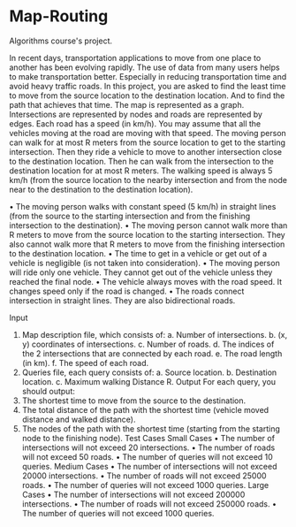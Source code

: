 # Map-Routing
Algorithms course's project.

In recent days, transportation applications to move from one place to another has been evolving rapidly. The use of data from many users helps to make transportation better. Especially in reducing transportation time and avoid heavy traffic roads.
In this project, you are asked to find the least time to move from the source location to the destination location. And to find the path that achieves that time.
The map is represented as a graph. Intersections are represented by nodes and roads are represented by edges. Each road has a speed (in km/h). You may assume that all the vehicles moving at the road are moving with that speed.
The moving person can walk for at most R meters from the source location to get to the starting intersection. Then they ride a vehicle to move to another intersection close to the destination location. Then he can walk from the intersection to the destination location for at most R meters.
The walking speed is always 5 km/h (from the source location to the nearby intersection and from the node near to the destination to the destination location). 



•	The moving person walks with constant speed (5 km/h) in straight lines (from the source to the starting intersection and from the finishing intersection to the destination).
•	The moving person cannot walk more than R meters to move from the source location to the starting intersection. They also cannot walk more that R meters to move from the finishing intersection to the destination location.
•	The time to get in a vehicle or get out of a vehicle is negligible (is not taken into consideration).
•	The moving person will ride only one vehicle. They cannot get out of the vehicle unless they reached the final node.
•	The vehicle always moves with the road speed. It changes speed only if the road is changed.
•	The roads connect intersection in straight lines. They are also bidirectional roads.




Input
1.	Map description file, which consists of:
a.	Number of intersections.
b.	(x, y) coordinates of intersections.
c.	Number of roads.
d.	The indices of the 2 intersections that are connected by each road.
e.	The road length (in km).
f.	The speed of each road.
2.	Queries file, each query consists of:
a.	Source location.
b.	Destination location.
c.	Maximum walking Distance R.
Output
For each query, you should output:
1.	The shortest time to move from the source to the destination.
2.	The total distance of the path with the shortest time (vehicle moved distance and walked distance).
3.	The nodes of the path with the shortest time (starting from the starting node to the finishing node).
Test Cases
Small Cases
•	The number of intersections will not exceed 20 intersections.
•	The number of roads will not exceed 50 roads.
•	The number of queries will not exceed 10 queries.
Medium Cases
•	The number of intersections will not exceed 20000 intersections.
•	The number of roads will not exceed 25000 roads.
•	The number of queries will not exceed 1000 queries.
Large Cases
•	The number of intersections will not exceed 200000 intersections.
•	The number of roads will not exceed 250000 roads.
•	The number of queries will not exceed 1000 queries.
